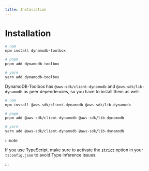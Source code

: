 ```yaml
---
title: Installation
---
```


# Installation

```bash
# npm
npm install dynamodb-toolbox

# pnpm
pnpm add dynamodb-toolbox

# yarn
yarn add dynamodb-toolbox
```

DynamoDB-Toolbox has `@aws-sdk/client-dynamodb` and `@aws-sdk/lib-dynamodb` as peer dependencies, so you have to install them as well:

```bash
# npm
npm install @aws-sdk/client-dynamodb @aws-sdk/lib-dynamodb

# pnpm
pnpm add @aws-sdk/client-dynamodb @aws-sdk/lib-dynamodb

# yarn
yarn add @aws-sdk/client-dynamodb @aws-sdk/lib-dynamodb
```

:::note

If you use TypeScript, make sure to activate the [`strict`](https://www.typescriptlang.org/tsconfig/#strict) option in your `tsconfig.json` to avoid Type Inference issues.

:::
